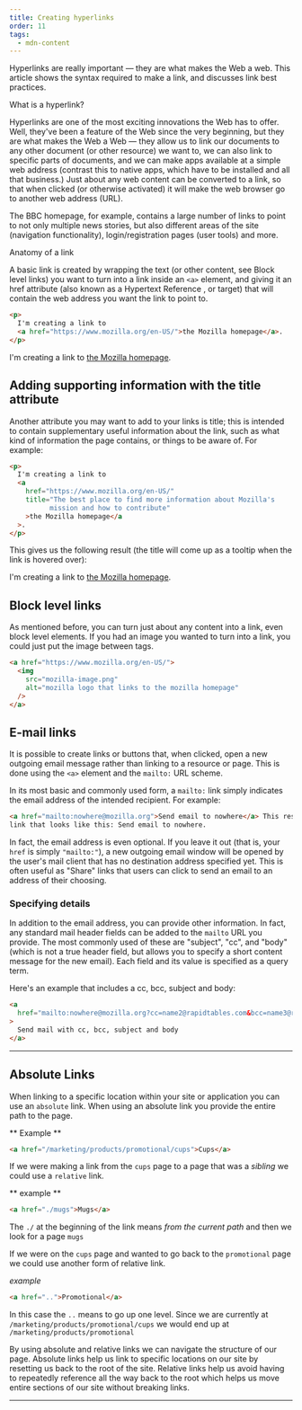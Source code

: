 ```yaml
---
title: Creating hyperlinks
order: 11
tags:
  - mdn-content
---
```


Hyperlinks are really important — they are what makes the Web a web. This
article shows the syntax required to make a link, and discusses link best
practices.

What is a hyperlink?

Hyperlinks are one of the most exciting innovations the Web has to offer. Well,
they've been a feature of the Web since the very beginning, but they are what
makes the Web a Web — they allow us to link our documents to any other document
(or other resource) we want to, we can also link to specific parts of documents,
and we can make apps available at a simple web address (contrast this to native
apps, which have to be installed and all that business.) Just about any web
content can be converted to a link, so that when clicked (or otherwise
activated) it will make the web browser go to another web address (URL).

The BBC homepage, for example, contains a large number of links to point to not
only multiple news stories, but also different areas of the site (navigation
functionality), login/registration pages (user tools) and more.

Anatomy of a link

A basic link is created by wrapping the text (or other content, see Block level
links) you want to turn into a link inside an `<a>` element, and giving it an
href attribute (also known as a Hypertext Reference , or target) that will
contain the web address you want the link to point to.

```html
<p>
  I'm creating a link to
  <a href="https://www.mozilla.org/en-US/">the Mozilla homepage</a>.
</p>
```

<p>I'm creating a link to
<a href="https://www.mozilla.org/en-US/">the Mozilla homepage</a>.
</p>

## Adding supporting information with the title attribute

Another attribute you may want to add to your links is title; this is intended
to contain supplementary useful information about the link, such as what kind of
information the page contains, or things to be aware of. For example:

```html
<p>
  I'm creating a link to
  <a
    href="https://www.mozilla.org/en-US/"
    title="The best place to find more information about Mozilla's
          mission and how to contribute"
    >the Mozilla homepage</a
  >.
</p>
```

This gives us the following result (the title will come up as a tooltip when the
link is hovered over):

<p>I'm creating a link to
<a href="https://www.mozilla.org/en-US/"
   title="The best place to find more information about Mozilla's
          mission and how to contribute">the Mozilla homepage</a>.
</p>

## Block level links

As mentioned before, you can turn just about any content into a link, even block
level elements. If you had an image you wanted to turn into a link, you could
just put the image between <a></a> tags.

```html
<a href="https://www.mozilla.org/en-US/">
  <img
    src="mozilla-image.png"
    alt="mozilla logo that links to the mozilla homepage"
  />
</a>
```

## E-mail links

It is possible to create links or buttons that, when clicked, open a new
outgoing email message rather than linking to a resource or page. This is done
using the `<a>` element and the `mailto:` URL scheme.

In its most basic and commonly used form, a `mailto:` link simply indicates the
email address of the intended recipient. For example:

```html
<a href="mailto:nowhere@mozilla.org">Send email to nowhere</a> This results in a
link that looks like this: Send email to nowhere.
```

In fact, the email address is even optional. If you leave it out (that is, your
`href` is simply `"mailto:"`), a new outgoing email window will be opened by the
user's mail client that has no destination address specified yet. This is often
useful as "Share" links that users can click to send an email to an address of
their choosing.

### Specifying details

In addition to the email address, you can provide other information. In fact,
any standard mail header fields can be added to the `mailto` URL you provide.
The most commonly used of these are "subject", "cc", and "body" (which is not a
true header field, but allows you to specify a short content message for the new
email). Each field and its value is specified as a query term.

Here's an example that includes a cc, bcc, subject and body:

```html
<a
  href="mailto:nowhere@mozilla.org?cc=name2@rapidtables.com&bcc=name3@rapidtables.com&subject=The%20subject%20of%20the%20email&body=The%20body%20of%20the%20email"
>
  Send mail with cc, bcc, subject and body
</a>
```

---

## Absolute Links

When linking to a specific location within your site or application you can use
an `absolute` link. When using an absolute link you provide the entire path to
the page.

** Example **

```html
<a href="/marketing/products/promotional/cups">Cups</a>
```

If we were making a link from the `cups` page to a page that was a _sibling_ we
could use a `relative` link.

** example **

```html
<a href="./mugs">Mugs</a>
```

The `./` at the beginning of the link means _from the current path_ and then we
look for a page `mugs`

If we were on the `cups` page and wanted to go back to the `promotional` page we
could use another form of relative link.

_example_

```html
<a href="..">Promotional</a>
```

In this case the `..` means to go up one level. Since we are currently at
`/marketing/products/promotional/cups` we would end up at
`/marketing/products/promotional`

By using absolute and relative links we can navigate the structure of our page.
Absolute links help us link to specific locations on our site by resetting us
back to the root of the site. Relative links help us avoid having to repeatedly
reference all the way back to the root which helps us move entire sections of
our site without breaking links.

---

